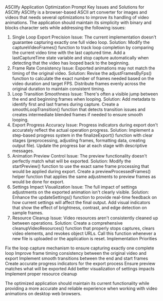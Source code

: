 ASCIIfy Application Optimization Prompt
Key Issues and Solutions for ASCIIfy
ASCIIfy is a browser-based ASCII art converter for images and videos that needs several optimizations to improve its handling of video animations. The application should maintain its simplicity with binary and blocks character sets while addressing the following issues:
1. Single Loop Export Precision
Issue: The current implementation doesn't guarantee capturing exactly one full video loop.
Solution: Modify the captureVideoFrames() function to track loop completion by comparing the current video time with the last captured time. Add a lastCaptureTime state variable and stop capture automatically when detecting that the video has looped back to the beginning.
2. Frame Rate Consistency
Issue: Exported animations may not match the timing of the original video.
Solution: Revise the adjustFramesByFps() function to calculate the exact number of frames needed based on the video duration and target FPS. Distribute frames evenly across the original duration to maintain consistent timing.
3. Loop Transition Smoothness
Issue: There's often a visible jump between the end and beginning frames when looping.
Solution: Add metadata to identify first and last frames during capture. Create a smoothLoopTransition() function that detects transition issues and creates intermediate blended frames if needed to ensure smooth looping.
4. Export Progress Accuracy
Issue: Progress indicators during export don't accurately reflect the actual operation progress.
Solution: Implement a step-based progress system in the finalizeExport() function with clear stages (preprocessing, adjusting frames, formatting data, creating output file). Update the progress bar at each stage with descriptive messages.
5. Animation Preview Control
Issue: The preview functionality doesn't perfectly match what will be exported.
Solution: Modify the startPreview() function to use the exact same frame processing that would be applied during export. Create a previewProcessedFrames() helper function that applies the same adjustments to preview frames as would be done for export.
6. Settings Impact Visualization
Issue: The full impact of settings adjustments on the exported animation isn't clearly visible.
Solution: Enhance the updateSettings() function to provide real-time feedback on how current settings will affect the final output. Add visual indicators that show the effect of brightness, contrast, and edge detection on sample frames.
7. Resource Cleanup
Issue: Video resources aren't consistently cleaned up between operations.
Solution: Create a comprehensive cleanupVideoResources() function that properly stops captures, clears video elements, and revokes object URLs. Call this function whenever a new file is uploaded or the application is reset.
Implementation Priorities

Fix the loop capture mechanism to ensure capturing exactly one complete loop
Improve frame timing consistency between the original video and export
Implement smooth transitions between the end and start frames
Create accurate progress indicators for the export process
Ensure preview matches what will be exported
Add better visualization of settings impacts
Implement proper resource cleanup

The optimized application should maintain its current functionality while providing a more accurate and reliable experience when working with video animations on desktop web browsers.
